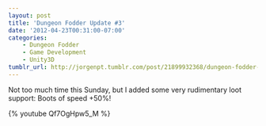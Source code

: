 ```yaml
---
layout: post
title: 'Dungeon Fodder Update #3'
date: '2012-04-23T00:31:00-07:00'
categories:
    - Dungeon Fodder
    - Game Development
    - Unity3D
tumblr_url: http://jorgenpt.tumblr.com/post/21899932368/dungeon-fodder-update-not-too-much-time-this
---
```


Not too much time this Sunday, but I added some very rudimentary loot support: Boots of speed +50%!

{% youtube Qf7OgHpw5_M %}

